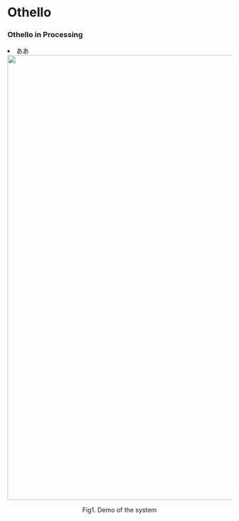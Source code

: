 # Othello
<h3>Othello in Processing</h3>

<li>ああ</li>
<div align = "center">
<img src="https://github.com/nshhhin/Images/blob/master/othello_demo.gif" width = "1000px" height = "auto">
<p>Fig1. Demo of the system </p>
</div>


